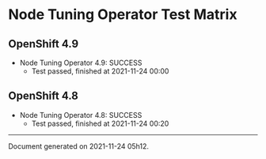 
Node Tuning Operator Test Matrix
================================

OpenShift 4.9
-------------


* Node Tuning Operator 4.9: SUCCESS
  - Test passed, finished at 2021-11-24 00:00

OpenShift 4.8
-------------


* Node Tuning Operator 4.8: SUCCESS
  - Test passed, finished at 2021-11-24 00:20

---
Document generated on 2021-11-24 05h12.
